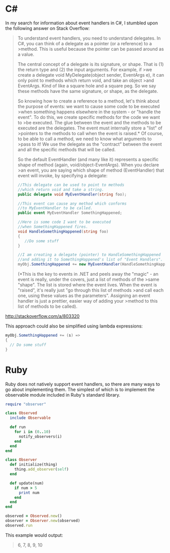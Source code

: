 # C#
In my search for information about event handlers in C#, I stumbled upon the following answer on Stack Overflow:

>To understand event handlers, you need to understand delegates. In C#, you can think of a delegate as a pointer (or a reference) to a >method. This is useful because the pointer can be passed around as a value.
>
>The central concept of a delegate is its signature, or shape. That is (1) the return type and (2) the input arguments. For example, if >we create a delegate void MyDelegate(object sender, EventArgs e), it can only point to methods which return void, and take an object >and EventArgs. Kind of like a square hole and a square peg. So we say these methods have the same signature, or shape, as the delegate.
>
>So knowing how to create a reference to a method, let's think about the purpose of events: we want to cause some code to be executed >when something happens elsewhere in the system - or "handle the event". To do this, we create specific methods for the code we want to >be executed. The glue between the event and the methods to be executed are the delegates. The event must internally store a "list" of >pointers to the methods to call when the event is raised.* Of course, to be able to call a method, we need to know what arguments to >pass to it! We use the delegate as the "contract" between the event and all the specific methods that will be called.
>
>So the default EventHandler (and many like it) represents a specific shape of method (again, void/object-EventArgs). When you declare >an event, you are saying which shape of method (EventHandler) that event will invoke, by specifying a delegate:
>```c#
>//This delegate can be used to point to methods
>//which return void and take a string.
>public delegate void MyEventHandler(string foo);
>
>//This event can cause any method which conforms
>//to MyEventHandler to be called.
>public event MyEventHandler SomethingHappened;
>
>//Here is some code I want to be executed
>//when SomethingHappened fires.
>void HandleSomethingHappened(string foo)
>{
>    //Do some stuff
>}
>
>//I am creating a delegate (pointer) to HandleSomethingHappened
>//and adding it to SomethingHappened's list of "Event Handlers".
>myObj.SomethingHappened += new MyEventHandler(HandleSomethingHappened);
>```
>(*This is the key to events in .NET and peels away the "magic" - an event is really, under the covers, just a list of methods of the >same "shape". The list is stored where the event lives. When the event is "raised", it's really just "go through this list of methods >and call each one, using these values as the parameters". Assigning an event handler is just a prettier, easier way of adding your >method to this list of methods to be called).

http://stackoverflow.com/a/803320

This approach could also be simplified using lambda expressions:
```c#
myObj.SomethingHappened += (s) => 
{
  // Do some stuff
}
```

# Ruby
Ruby does not natively support event handlers, so there are many ways to go about implementing them.  The simplest of which is to implement the observable module included in Ruby's standard library.  
```ruby
require "observer"

class Observed
  include Observable

  def run
    for i in (0..10)
      notify_observers(i)
    end
  end
end

class Observer
  def initialize(thing)
    thing.add_observer(self)
  end

  def update(num)
    if num > 5
      print num
    end
  end
end

observed = Observed.new()
observer = Observer.new(observed)
observed.run
```
This example would output:
> 6, 7, 8, 9, 10
